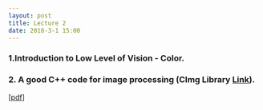 ```yaml
---
layout: post
title: Lecture 2
date: 2018-3-1 15:00
---
```


### 1.Introduction to Low Level of Vision - Color.  

### 2. A good C++ code for image processing (CImg Library [Link](http://cimg.eu/)). 

[[pdf]()]